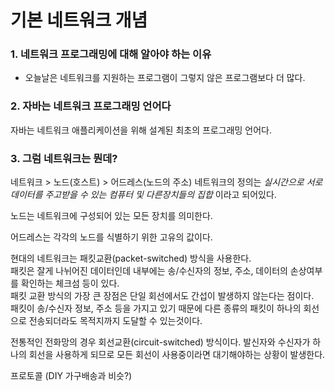 # 기본 네트워크 개념

### 1. 네트워크 프로그래밍에 대해 알아야 하는 이유
- 오늘날은 네트워크를 지원하는 프로그램이 그렇지 않은 프로그램보다 더 많다.

### 2. 자바는 네트워크 프로그래밍 언어다
자바는 네트워크 애플리케이션을 위해 설계된 최초의 프로그래밍 언어다.

### 3. 그럼 네트워크는 뭔데?
네트워크 > 노드(호스트) > 어드레스(노드의 주소)
네트워크의 정의는 *실시간으로 서로 데이터를 주고받을 수 있는 컴퓨터 및 다른장치들의 집합* 이라고 되어있다.

노드는 네트워크에 구성되어 있는 모든 장치를 의미한다.

어드레스는 각각의 노드를 식별하기 위한 고유의 값이다.

현대의 네트워크는 패킷교환(packet-switched) 방식을 사용한다.  
패킷은 잘게 나뉘어진 데이터인데 내부에는 송/수신자의 정보, 주소, 데이터의 손상여부를 확인하는 체크섬 등이 있다.  
패킷 교환 방식의 가장 큰 장점은 단일 회선에서도 간섭이 발생하지 않는다는 점이다.  
패킷이 송/수신자 정보, 주소 등을 가지고 있기 때문에 다른 종류의 패킷이 하나의 회선으로 전송되더라도 목적지까지 도달할 수 있는것이다.  

전통적인 전화망의 경우 회선교환(circuit-switched) 방식이다.
발신자와 수신자가 하나의 회선을 사용하게 되므로 모든 회선이 사용중이라면 대기해야하는 상황이 발생한다.  


프로토콜 (DIY 가구배송과 비슷?)

